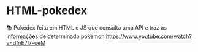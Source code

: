 # HTML-pokedex
📚 Pokedex feita em HTML e JS que consulta uma API  e traz as informações de determinado pokemon
https://www.youtube.com/watch?v=dfnE7l7-oeM

